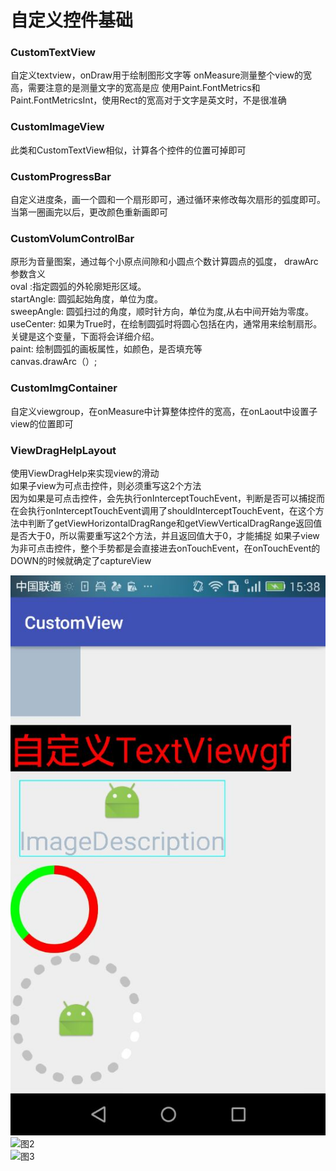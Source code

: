 # 自定义控件基础
### CustomTextView
自定义textview，onDraw用于绘制图形文字等
onMeasure测量整个view的宽高，需要注意的是测量文字的宽高是应
使用Paint.FontMetrics和Paint.FontMetricsInt，使用Rect的宽高对于文字是英文时，不是很准确

### CustomImageView
此类和CustomTextView相似，计算各个控件的位置可掉即可

### CustomProgressBar
自定义进度条，画一个圆和一个扇形即可，通过循环来修改每次扇形的弧度即可。当第一圈画完以后，更改颜色重新画即可

### CustomVolumControlBar
原形为音量图案，通过每个小原点间隙和小圆点个数计算圆点的弧度，
drawArc 参数含义<br>
oval :指定圆弧的外轮廓矩形区域。<br>
startAngle: 圆弧起始角度，单位为度。<br>
sweepAngle: 圆弧扫过的角度，顺时针方向，单位为度,从右中间开始为零度。<br>
useCenter: 如果为True时，在绘制圆弧时将圆心包括在内，通常用来绘制扇形。关键是这个变量，下面将会详细介绍。<br>
paint: 绘制圆弧的画板属性，如颜色，是否填充等<br>
canvas.drawArc（）;<br>

### CustomImgContainer
自定义viewgroup，在onMeasure中计算整体控件的宽高，在onLaout中设置子view的位置即可

### ViewDragHelpLayout
使用ViewDragHelp来实现view的滑动<br>
如果子view为可点击控件，则必须重写这2个方法<br>
因为如果是可点击控件，会先执行onInterceptTouchEvent，判断是否可以捕捉而在会执行onInterceptTouchEvent调用了shouldInterceptTouchEvent，在这个方法中判断了getViewHorizontalDragRange和getViewVerticalDragRange返回值是否大于0，所以需要重写这2个方法，并且返回值大于0，才能捕捉
如果子view为非可点击控件，整个手势都是会直接进去onTouchEvent，在onTouchEvent的DOWN的时候就确定了captureView


![图1](https://github.com/MrHuJianQiang/CustomView/blob/master/imgs/one.jpg)<br>
![图2](../imgs/two.jpg)<br>
![图3](../imgs/three.jpg)<br>